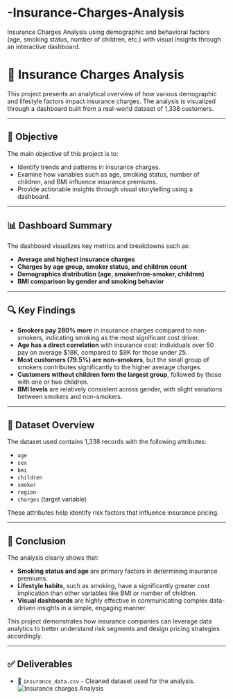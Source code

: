 # -Insurance-Charges-Analysis
Insurance Charges Analysis using demographic and behavioral factors (age, smoking status, number of children, etc.) with visual insights through an interactive dashboard.

# 🏥 Insurance Charges Analysis

This project presents an analytical overview of how various demographic and lifestyle factors impact insurance charges. The analysis is visualized through a dashboard built from a real-world dataset of 1,338 customers.

---

## 🎯 Objective

The main objective of this project is to:
- Identify trends and patterns in insurance charges.
- Examine how variables such as age, smoking status, number of children, and BMI influence insurance premiums.
- Provide actionable insights through visual storytelling using a dashboard.

---

## 📊 Dashboard Summary

The dashboard visualizes key metrics and breakdowns such as:
- **Average and highest insurance charges**
- **Charges by age group, smoker status, and children count**
- **Demographics distribution (age, smoker/non-smoker, children)**
- **BMI comparison by gender and smoking behavior**



---

## 🔍 Key Findings

- **Smokers pay 280% more** in insurance charges compared to non-smokers, indicating smoking as the most significant cost driver.
- **Age has a direct correlation** with insurance cost: individuals over 50 pay on average \$18K, compared to \$9K for those under 25.
- **Most customers (79.5%) are non-smokers**, but the small group of smokers contributes significantly to the higher average charges.
- **Customers without children form the largest group**, followed by those with one or two children.
- **BMI levels** are relatively consistent across gender, with slight variations between smokers and non-smokers.

---

## 📁 Dataset Overview

The dataset used contains 1,338 records with the following attributes:
- `age`
- `sex`
- `bmi`
- `children`
- `smoker`
- `region`
- `charges` (target variable)

These attributes help identify risk factors that influence insurance pricing.

---

## 🧠 Conclusion

The analysis clearly shows that:
- **Smoking status and age** are primary factors in determining insurance premiums.
- **Lifestyle habits**, such as smoking, have a significantly greater cost implication than other variables like BMI or number of children.
- **Visual dashboards** are highly effective in communicating complex data-driven insights in a simple, engaging manner.

This project demonstrates how insurance companies can leverage data analytics to better understand risk segments and design pricing strategies accordingly.

---

## ✅ Deliverables
- 📄 `insurance_data.csv` - Cleaned dataset used for the analysis.
![Insurance charges Analysis ](https://github.com/user-attachments/assets/5f817af8-14fe-4bc6-848d-f6c5208116f4)



